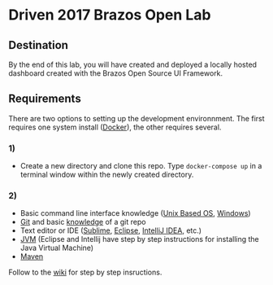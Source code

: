# Driven 2017 Brazos Open Lab

## Destination
By the end of this lab, you will have created and deployed a locally hosted dashboard created with the Brazos Open Source UI Framework. 

## Requirements
There are two options to setting up the development environnment. The first requires one system install ([Docker](https://docs.docker.com/engine/installation/)), the other requires several.

### 1)
* Create a new directory and clone this repo. Type `docker-compose up` in a terminal window within the newly created directory.

### 2)
* Basic command line interface knowledge ([Unix Based OS](https://learntocodewith.me/command-line/unix-command-cheat-sheet/), [Windows](http://www.cs.columbia.edu/~sedwards/classes/2017/1102-spring/Command%20Prompt%20Cheatsheet.pdf))
* [Git](https://git-scm.com/book/en/v2/Getting-Started-Installing-Git) and basic [knowledge](https://www.codeschool.com/courses/try-git) of a git repo
* Text editor or IDE ([Sublime](https://www.sublimetext.com/3), [Eclipse](https://wiki.eclipse.org/Eclipse/Installation), [IntelliJ IDEA](https://www.jetbrains.com/idea/download/#section=mac), etc.) 
* [JVM](https://java.com/en/download/) (Eclipse and Intellij have step by step instructions for installing the Java Virtual Machine)
* [Maven](https://maven.apache.org/install.html)

Follow to the [wiki](https://github.com/aaronbretz/brazos-open-lab/wiki) for step by step insructions.
